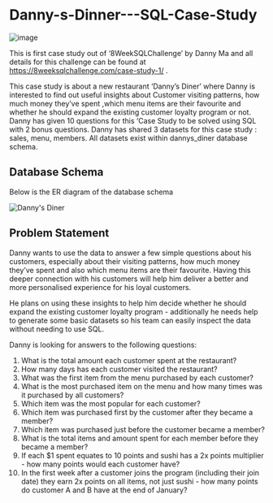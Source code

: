 # Danny-s-Dinner---SQL-Case-Study

![image](https://user-images.githubusercontent.com/16962937/196020243-9e26dafc-6952-43dc-b478-a4ab3bbeec92.png)

This is first case study out of ‘8WeekSQLChallenge’ by Danny Ma and all details for this challenge can be found at https://8weeksqlchallenge.com/case-study-1/ .

This case study is about a new restaurant ‘Danny’s Diner’ where Danny is interested to find out useful
insights about Customer visiting patterns, how much money they’ve spent ,which menu items are
their favourite and whether he should expand the existing customer loyalty program or not. Danny
has given 10 questions for this ‘Case Study to be solved using SQL with 2 bonus questions. Danny has
shared 3 datasets for this case study : sales, menu, members. All datasets exist within dannys_diner
database schema.

## Database Schema

Below is the ER diagram of the database schema

![Danny's Diner](https://user-images.githubusercontent.com/16962937/196020115-3bdfad28-ea42-4d5e-a9b3-bb7e5551d91a.png)

## Problem Statement

Danny wants to use the data to answer a few simple questions about his customers, especially about their visiting patterns, how much money they’ve spent and also which menu items are their favourite. Having this deeper connection with his customers will help him deliver a better and more personalised experience for his loyal customers.

He plans on using these insights to help him decide whether he should expand the existing customer loyalty program - additionally he needs help to generate some basic datasets so his team can easily inspect the data without needing to use SQL.

Danny is looking for answers to the following questions:
1. What is the total amount each customer spent at the restaurant?
2. How many days has each customer visited the restaurant?
3. What was the first item from the menu purchased by each customer?
4. What is the most purchased item on the menu and how many times was it purchased by all customers?
5. Which item was the most popular for each customer?
6. Which item was purchased first by the customer after they became a member?
7. Which item was purchased just before the customer became a member?
8. What is the total items and amount spent for each member before they became a member?
9. If each $1 spent equates to 10 points and sushi has a 2x points multiplier - how many points would each customer have?
10. In the first week after a customer joins the program (including their join date) they earn 2x points on all items, not just sushi - how many points do customer A and B have at the end of January?


